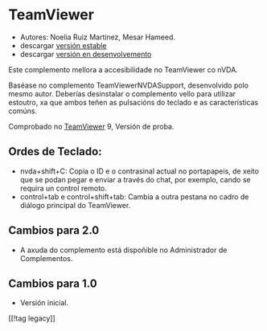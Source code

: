 # TeamViewer #

*	Autores: Noelia Ruiz Martínez, Mesar Hameed.
*	descargar [versión estable][1]
*	descargar [versión en desenvolvemento][2]

Este complemento mellora a accesibilidade no TeamViewer co nVDA.

Baséase no complemento TeamViewerNVDASupport, desenvolvido polo mesmo
autor. Deberías desinstalar o complemento vello para utilizar estoutro, xa
que ambos teñen as pulsacións do teclado e as características comúns.

Comprobado no [TeamViewer][3] 9, Versión de proba.

## Ordes de Teclado: ##

*	nvda+shift+C: Copia o ID e o contrasinal actual no portapapeis, de xeito
  que se podan pegar e enviar a través do chat, por exemplo, cando se
  requira un control remoto.
*	control+tab e control+shift+tab: Cambia a outra pestana no cadro de
  diálogo principal do TeamViewer.

## Cambios para 2.0 ##
*	 A axuda do complemento está dispoñible no Administrador de Complementos.

## Cambios para 1.0 ##
*	 Versión inicial.

[[!tag legacy]]

[1]: https://www.nvaccess.org/addonStore/legacy?file=tv

[2]: https://www.nvaccess.org/addonStore/legacy?file=tv-dev

[3]: https://www.teamviewer.com
